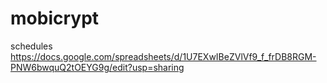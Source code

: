 # mobicrypt

schedules
https://docs.google.com/spreadsheets/d/1U7EXwIBeZVlVf9_f_frDB8RGM-PNW6bwquQ2tOEYG9g/edit?usp=sharing